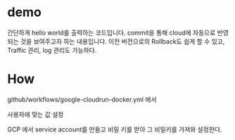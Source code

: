 # demo
간단하게 hello world를 출력하는 코드입니다. commit을 통해 cloud에 자동으로 반영되는 것을 보여주고자 하는 내용입니다.
이전 버전으로의 Rollback도 쉽게 할 수 있고, Traffic 관리, log 관리도 가능하다.

# How

github/workflows/google-cloudrun-docker.yml 에서 

사용자에 맞는 값 설정

GCP 에서 service account를 만들고 비밀 키를 받아 그 비밀키를 가져와 설정한다.

